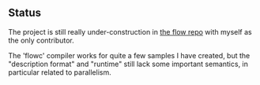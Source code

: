 ## Status
The project is still really under-construction in [the flow repo][repo] with myself as the only contributor.

The 'flowc' compiler works for quite a few samples I have created, but the "description format" and "runtime" still lack some important
semantics, in particular related to parallelism.

[repo]: https://github.com/andrewdavidmackenzie